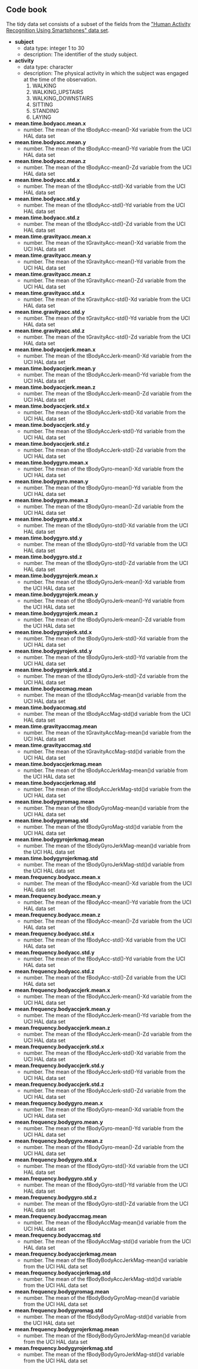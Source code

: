 ## Code book

The tidy data set consists of a subset of the fields from the ["Human Activity Recognition Using Smartphones" data set](http://archive.ics.uci.edu/ml/datasets/Human+Activity+Recognition+Using+Smartphones).

* **subject**
  * data type: integer 1 to 30
  * description: The identifier of the study subject.
* **activity**
  * data type: character
  * description: The physical activity in which the subject was engaged at the time of the observation. 
    1. WALKING 
    2. WALKING_UPSTAIRS 
    3. WALKING_DOWNSTAIRS 
    4. SITTING 
    5. STANDING 
    6. LAYING
* **mean.time.bodyacc.mean.x**
    * number. The mean of the tBodyAcc-mean()-Xd variable from the UCI HAL data set
* **mean.time.bodyacc.mean.y**
	* number. The mean of the tBodyAcc-mean()-Yd variable from the UCI HAL data set
* **mean.time.bodyacc.mean.z**
	* number. The mean of the tBodyAcc-mean()-Zd variable from the UCI HAL data set
* **mean.time.bodyacc.std.x**
	* number. The mean of the tBodyAcc-std()-Xd variable from the UCI HAL data set
* **mean.time.bodyacc.std.y**
	* number. The mean of the tBodyAcc-std()-Yd variable from the UCI HAL data set
* **mean.time.bodyacc.std.z**
	* number. The mean of the tBodyAcc-std()-Zd variable from the UCI HAL data set
* **mean.time.gravityacc.mean.x**
	* number. The mean of the tGravityAcc-mean()-Xd variable from the UCI HAL data set
* **mean.time.gravityacc.mean.y**
	* number. The mean of the tGravityAcc-mean()-Yd variable from the UCI HAL data set
* **mean.time.gravityacc.mean.z**
	* number. The mean of the tGravityAcc-mean()-Zd variable from the UCI HAL data set
* **mean.time.gravityacc.std.x**
	* number. The mean of the tGravityAcc-std()-Xd variable from the UCI HAL data set
* **mean.time.gravityacc.std.y**
	* number. The mean of the tGravityAcc-std()-Yd variable from the UCI HAL data set
* **mean.time.gravityacc.std.z**
	* number. The mean of the tGravityAcc-std()-Zd variable from the UCI HAL data set
* **mean.time.bodyaccjerk.mean.x**
	* number. The mean of the tBodyAccJerk-mean()-Xd variable from the UCI HAL data set
* **mean.time.bodyaccjerk.mean.y**
	* number. The mean of the tBodyAccJerk-mean()-Yd variable from the UCI HAL data set
* **mean.time.bodyaccjerk.mean.z**
	* number. The mean of the tBodyAccJerk-mean()-Zd variable from the UCI HAL data set
* **mean.time.bodyaccjerk.std.x**
	* number. The mean of the tBodyAccJerk-std()-Xd variable from the UCI HAL data set
* **mean.time.bodyaccjerk.std.y**
	* number. The mean of the tBodyAccJerk-std()-Yd variable from the UCI HAL data set
* **mean.time.bodyaccjerk.std.z**
	* number. The mean of the tBodyAccJerk-std()-Zd variable from the UCI HAL data set
* **mean.time.bodygyro.mean.x**
	* number. The mean of the tBodyGyro-mean()-Xd variable from the UCI HAL data set
* **mean.time.bodygyro.mean.y**
	* number. The mean of the tBodyGyro-mean()-Yd variable from the UCI HAL data set
* **mean.time.bodygyro.mean.z**
	* number. The mean of the tBodyGyro-mean()-Zd variable from the UCI HAL data set
* **mean.time.bodygyro.std.x**
	* number. The mean of the tBodyGyro-std()-Xd variable from the UCI HAL data set
* **mean.time.bodygyro.std.y**
	* number. The mean of the tBodyGyro-std()-Yd variable from the UCI HAL data set
* **mean.time.bodygyro.std.z**
	* number. The mean of the tBodyGyro-std()-Zd variable from the UCI HAL data set
* **mean.time.bodygyrojerk.mean.x**
	* number. The mean of the tBodyGyroJerk-mean()-Xd variable from the UCI HAL data set
* **mean.time.bodygyrojerk.mean.y**
	* number. The mean of the tBodyGyroJerk-mean()-Yd variable from the UCI HAL data set
* **mean.time.bodygyrojerk.mean.z**
	* number. The mean of the tBodyGyroJerk-mean()-Zd variable from the UCI HAL data set
* **mean.time.bodygyrojerk.std.x**
	* number. The mean of the tBodyGyroJerk-std()-Xd variable from the UCI HAL data set
* **mean.time.bodygyrojerk.std.y**
	* number. The mean of the tBodyGyroJerk-std()-Yd variable from the UCI HAL data set
* **mean.time.bodygyrojerk.std.z**
	* number. The mean of the tBodyGyroJerk-std()-Zd variable from the UCI HAL data set
* **mean.time.bodyaccmag.mean**
	* number. The mean of the tBodyAccMag-mean()d variable from the UCI HAL data set
* **mean.time.bodyaccmag.std**
	* number. The mean of the tBodyAccMag-std()d variable from the UCI HAL data set
* **mean.time.gravityaccmag.mean**
	* number. The mean of the tGravityAccMag-mean()d variable from the UCI HAL data set
* **mean.time.gravityaccmag.std**
	* number. The mean of the tGravityAccMag-std()d variable from the UCI HAL data set
* **mean.time.bodyaccjerkmag.mean**
	* number. The mean of the tBodyAccJerkMag-mean()d variable from the UCI HAL data set
* **mean.time.bodyaccjerkmag.std**
	* number. The mean of the tBodyAccJerkMag-std()d variable from the UCI HAL data set
* **mean.time.bodygyromag.mean**
	* number. The mean of the tBodyGyroMag-mean()d variable from the UCI HAL data set
* **mean.time.bodygyromag.std**
	* number. The mean of the tBodyGyroMag-std()d variable from the UCI HAL data set
* **mean.time.bodygyrojerkmag.mean**
	* number. The mean of the tBodyGyroJerkMag-mean()d variable from the UCI HAL data set
* **mean.time.bodygyrojerkmag.std**
	* number. The mean of the tBodyGyroJerkMag-std()d variable from the UCI HAL data set
* **mean.frequency.bodyacc.mean.x**
	* number. The mean of the fBodyAcc-mean()-Xd variable from the UCI HAL data set
* **mean.frequency.bodyacc.mean.y**
	* number. The mean of the fBodyAcc-mean()-Yd variable from the UCI HAL data set
* **mean.frequency.bodyacc.mean.z**
	* number. The mean of the fBodyAcc-mean()-Zd variable from the UCI HAL data set
* **mean.frequency.bodyacc.std.x**
	* number. The mean of the fBodyAcc-std()-Xd variable from the UCI HAL data set
* **mean.frequency.bodyacc.std.y**
	* number. The mean of the fBodyAcc-std()-Yd variable from the UCI HAL data set
* **mean.frequency.bodyacc.std.z**
	* number. The mean of the fBodyAcc-std()-Zd variable from the UCI HAL data set
* **mean.frequency.bodyaccjerk.mean.x**
	* number. The mean of the fBodyAccJerk-mean()-Xd variable from the UCI HAL data set
* **mean.frequency.bodyaccjerk.mean.y**
	* number. The mean of the fBodyAccJerk-mean()-Yd variable from the UCI HAL data set
* **mean.frequency.bodyaccjerk.mean.z**
	* number. The mean of the fBodyAccJerk-mean()-Zd variable from the UCI HAL data set
* **mean.frequency.bodyaccjerk.std.x**
	* number. The mean of the fBodyAccJerk-std()-Xd variable from the UCI HAL data set
* **mean.frequency.bodyaccjerk.std.y**
	* number. The mean of the fBodyAccJerk-std()-Yd variable from the UCI HAL data set
* **mean.frequency.bodyaccjerk.std.z**
	* number. The mean of the fBodyAccJerk-std()-Zd variable from the UCI HAL data set
* **mean.frequency.bodygyro.mean.x**
	* number. The mean of the fBodyGyro-mean()-Xd variable from the UCI HAL data set
* **mean.frequency.bodygyro.mean.y**
	* number. The mean of the fBodyGyro-mean()-Yd variable from the UCI HAL data set
* **mean.frequency.bodygyro.mean.z**
	* number. The mean of the fBodyGyro-mean()-Zd variable from the UCI HAL data set
* **mean.frequency.bodygyro.std.x**
	* number. The mean of the fBodyGyro-std()-Xd variable from the UCI HAL data set
* **mean.frequency.bodygyro.std.y**
	* number. The mean of the fBodyGyro-std()-Yd variable from the UCI HAL data set
* **mean.frequency.bodygyro.std.z**
	* number. The mean of the fBodyGyro-std()-Zd variable from the UCI HAL data set
* **mean.frequency.bodyaccmag.mean**
	* number. The mean of the fBodyAccMag-mean()d variable from the UCI HAL data set
* **mean.frequency.bodyaccmag.std**
	* number. The mean of the fBodyAccMag-std()d variable from the UCI HAL data set
* **mean.frequency.bodyaccjerkmag.mean**
	* number. The mean of the fBodyBodyAccJerkMag-mean()d variable from the UCI HAL data set
* **mean.frequency.bodyaccjerkmag.std**
	* number. The mean of the fBodyBodyAccJerkMag-std()d variable from the UCI HAL data set
* **mean.frequency.bodygyromag.mean**
	* number. The mean of the fBodyBodyGyroMag-mean()d variable from the UCI HAL data set
* **mean.frequency.bodygyromag.std**
	* number. The mean of the fBodyBodyGyroMag-std()d variable from the UCI HAL data set
* **mean.frequency.bodygyrojerkmag.mean**
	* number. The mean of the fBodyBodyGyroJerkMag-mean()d variable from the UCI HAL data set
* **mean.frequency.bodygyrojerkmag.std**
	* number. The mean of the fBodyBodyGyroJerkMag-std()d variable from the UCI HAL data set